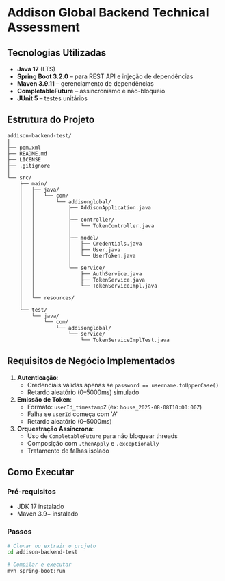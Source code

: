 # Addison Global Backend Technical Assessment

## Tecnologias Utilizadas

- **Java 17** (LTS)
- **Spring Boot 3.2.0** – para REST API e injeção de dependências
- **Maven 3.9.11** – gerenciamento de dependências
- **CompletableFuture** – assincronismo e não-bloqueio
- **JUnit 5** – testes unitários

## Estrutura do Projeto
```
addison-backend-test/
│
├── pom.xml
├── README.md
├── LICENSE
├── .gitignore
│
└── src/
    ├── main/
    │   ├── java/
    │   │   └── com/
    │   │       └── addisonglobal/
    │   │           ├── AddisonApplication.java
    │   │           │
    │   │           ├── controller/
    │   │           │   └── TokenController.java
    │   │           │
    │   │           ├── model/
    │   │           │   ├── Credentials.java
    │   │           │   ├── User.java
    │   │           │   └── UserToken.java
    │   │           │
    │   │           └── service/
    │   │               ├── AuthService.java
    │   │               ├── TokenService.java
    │   │               └── TokenServiceImpl.java
    │   │
    │   └── resources/
    │
    └── test/
        └── java/
            └── com/
                └── addisonglobal/
                    └── service/
                        └── TokenServiceImplTest.java
```
## Requisitos de Negócio Implementados

1. **Autenticação**:
   - Credenciais válidas apenas se `password == username.toUpperCase()`
   - Retardo aleatório (0–5000ms) simulado
2. **Emissão de Token**:
   - Formato: `userId_timestampZ` (ex: `house_2025-08-08T10:00:00Z`)
   - Falha se `userId` começa com 'A'
   - Retardo aleatório (0–5000ms)
3. **Orquestração Assíncrona**:
   - Uso de `CompletableFuture` para não bloquear threads
   - Composição com `.thenApply` e `.exceptionally`
   - Tratamento de falhas isolado

## Como Executar

### Pré-requisitos
- JDK 17 instalado
- Maven 3.9+ instalado

### Passos
```bash
# Clonar ou extrair o projeto
cd addison-backend-test

# Compilar e executar
mvn spring-boot:run
```